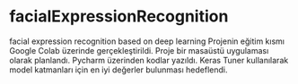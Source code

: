 # facialExpressionRecognition
facial expression recognition based on deep learning
Projenin eğitim kısmı Google Colab üzerinde gerçekleştirildi. Proje bir masaüstü uygulaması olarak planlandı. Pycharm üzerinden kodlar yazıldı.
Keras Tuner kullanılarak model katmanları için en iyi değerler bulunması hedeflendi.
 
